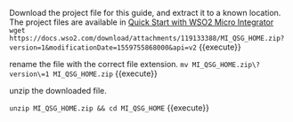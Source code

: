 Download the project file for this guide, and extract it to a known location.
The project files are available in [Quick Start with WSO2 Micro Integrator](https://docs.wso2.com/download/attachments/119133388/MI_QSG_HOME.zip?version=1&modificationDate=1559755868000&api=v2)
`wget https://docs.wso2.com/download/attachments/119133388/MI_QSG_HOME.zip?version=1&modificationDate=1559755868000&api=v2` {{execute}}

rename the file with the correct file extension.
`mv MI_QSG_HOME.zip\?version\=1 MI_QSG_HOME.zip` {{execute}}

unzip the downloaded file.

`unzip MI_QSG_HOME.zip && cd MI_QSG_HOME` {{execute}}

